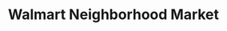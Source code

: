 ---
title: "Walmart Neighborhood Market"
url: /riverview/walmart-neighborhood-market-big-bend-road/
shop: supermarket
---